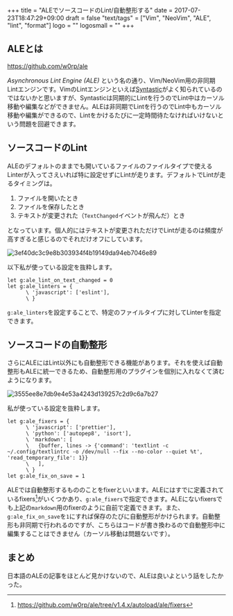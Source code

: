 +++
title = "ALEでソースコードのLint/自動整形する"
date = 2017-07-23T18:47:29+09:00
draft = false
"text/tags" = ["Vim", "NeoVim", "ALE", "lint", "format"]
logo = ""
logosmall = ""
+++

## ALEとは

https://github.com/w0rp/ale

*Asynchronous Lint Engine (ALE)* という名の通り、Vim/NeoVim用の非同期Lintエンジンです。VimのLintエンジンといえば[Syntastic](https://github.com/vim-syntastic/syntastic)がよく知られているのではないかと思いますが、Syntasticは同期的にLintを行うのでLint中はカーソル移動や編集などができません。ALEは非同期でLintを行うのでLint中もカーソル移動や編集ができるので、Lintをかけるたびに一定時間待たなければいけないという問題を回避できます。

## ソースコードのLint

ALEのデフォルトのままでも開いているファイルのファイルタイプで使えるLinterが入ってさえいれば特に設定せずにLintが走ります。デフォルトでLintが走るタイミングは。

1. ファイルを開いたとき
1. ファイルを保存したとき
1. テキストが変更された（`TextChanged`イベントが飛んだ）とき

となっています。個人的にはテキストが変更されただけでLintが走るのは頻度が高すぎると感じるのでそれだけオフにしています。

![3ef40dc3c9e8b303934f4b19149da94eb7046e89](/image/3ef40dc3c9e8b303934f4b19149da94eb7046e89.gif)

以下私が使っている設定を抜粋します。

```vim
let g:ale_lint_on_text_changed = 0
let g:ale_linters = {
      \ 'javascript': ['eslint'],
      \ }
```

`g:ale_linters`を設定することで、特定のファイルタイプに対してLinterを指定できます。

## ソースコードの自動整形

さらにALEにはLint以外にも自動整形できる機能があります。それを使えば自動整形もALEに統一できるため、自動整形用のプラグインを個別に入れなくて済むようになります。

![3555ee8e7db9e4e53a4243d139257c2d9c6a7b27](/image/3555ee8e7db9e4e53a4243d139257c2d9c6a7b27.gif)

私が使っている設定を抜粋します。

```vim
let g:ale_fixers = {
      \ 'javascript': ['prettier'],
      \ 'python': ['autopep8', 'isort'],
      \ 'markdown': [
      \   {buffer, lines -> {'command': 'textlint -c ~/.config/textlintrc -o /dev/null --fix --no-color --quiet %t', 'read_temporary_file': 1}}
      \   ],
      \ }
let g:ale_fix_on_save = 1
```

ALEでは自動整形するもののことをfixerといいます。ALEにはすでに定義されているfixers[^1]がいくつかあり、`g:ale_fixers`で指定できます。ALEにないfixersでも上記の`markdown`用のfixerのように自前で定義できます。また、`g:ale_fix_on_save`を`1`にすれば保存のたびに自動整形がかけられます。自動整形も非同期で行われるのですが、こちらはコードが書き換わるので自動整形中に編集することはできません（カーソル移動は問題ないです）。

## まとめ

日本語のALEの記事をほとんど見かけないので、ALEは良いよという話をしたかった。

[^1]: https://github.com/w0rp/ale/tree/v1.4.x/autoload/ale/fixers
